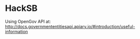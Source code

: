 # HackSB
Using OpenGov API at: http://docs.governmententitiesapi.apiary.io/#introduction/useful-information